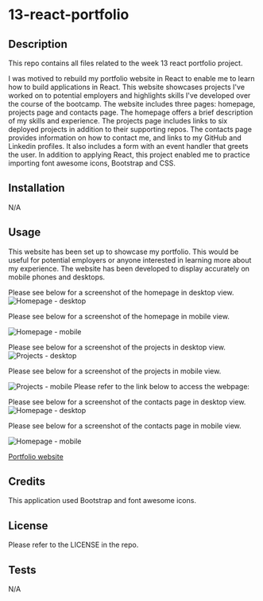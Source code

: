 # 13-react-portfolio

## Description

This repo contains all files related to the week 13 react portfolio project.

I was motived to rebuild my portfolio website in React to enable me to learn how to build applications in React. This website showcases projects I've worked on to potential employers and highlights skills I've developed over the course of the bootcamp. The website includes three pages: homepage, projects page and contacts page. The homepage offers a brief description of my skills and experience. The projects page includes links to six deployed projects in addition to their supporting repos. The contacts page provides information on how to contact me, and links to my GitHub and Linkedin profiles. It also includes a form with an event handler that greets the user. In addition to applying React, this project enabled me to practice importing font awesome icons, Bootstrap and CSS.

## Installation

N/A

## Usage

This website has been set up to showcase my portfolio. This would be useful for potential employers or anyone interested in learning more about my experience. The website has been developed to display accurately on mobile phones and desktops.

Please see below for a screenshot of the homepage in desktop view.
![Homepage - desktop](/images/Team-generator-desktop-view.jpeg)

Please see below for a screenshot of the homepage in mobile view.

![Homepage - mobile](/images/Team-generator-mobile-view.jpeg)

Please see below for a screenshot of the projects in desktop view.
![Projects - desktop](/images/Team-generator-desktop-view.jpeg)

Please see below for a screenshot of the projects in mobile view.

![Projects - mobile](/images/Team-generator-mobile-view.jpeg)
Please refer to the link below to access the webpage:

Please see below for a screenshot of the contacts page in desktop view.
![Homepage - desktop](/images/Team-generator-desktop-view.jpeg)

Please see below for a screenshot of the contacts page in mobile view.

![Homepage - mobile](/images/Team-generator-mobile-view.jpeg)

[Portfolio website](https://nwinch1512.github.io/13-react-portfolio/#/ "Visit Naomi Winchurch portfolio website")

## Credits

This application used Bootstrap and font awesome icons.

## License

Please refer to the LICENSE in the repo.

## Tests

N/A
